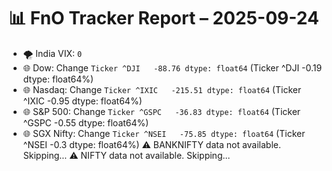 # 📊 FnO Tracker Report – 2025-09-24
- 🌪️ India VIX: `0`
- 🌐 Dow: Change `Ticker
^DJI   -88.76
dtype: float64` (Ticker
^DJI   -0.19
dtype: float64%)
- 🌐 Nasdaq: Change `Ticker
^IXIC   -215.51
dtype: float64` (Ticker
^IXIC   -0.95
dtype: float64%)
- 🌐 S&P 500: Change `Ticker
^GSPC   -36.83
dtype: float64` (Ticker
^GSPC   -0.55
dtype: float64%)
- 🌐 SGX Nifty: Change `Ticker
^NSEI   -75.85
dtype: float64` (Ticker
^NSEI   -0.3
dtype: float64%)
⚠️ BANKNIFTY data not available. Skipping...
⚠️ NIFTY data not available. Skipping...
